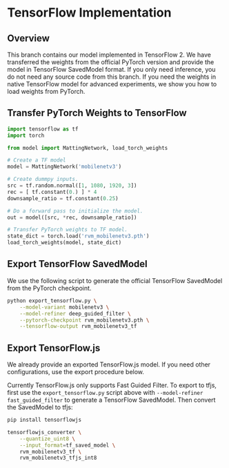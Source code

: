 # TensorFlow Implementation

## Overview

This branch contains our model implemented in TensorFlow 2. We have transferred the weights from the official PyTorch version and provide the model in TensorFlow SavedModel format. If you only need inference, you do not need any source code from this branch. If you need the weights in native TensorFlow model for advanced experiments, we show you how to load weights from PyTorch.

## Transfer PyTorch Weights to TensorFlow

```python
import tensorflow as tf
import torch

from model import MattingNetwork, load_torch_weights

# Create a TF model
model = MattingNetwork('mobilenetv3')

# Create dummpy inputs.
src = tf.random.normal([1, 1080, 1920, 3])
rec = [ tf.constant(0.) ] * 4
downsample_ratio = tf.constant(0.25)

# Do a forward pass to initialize the model.
out = model([src, *rec, downsample_ratio])

# Transfer PyTorch weights to TF model.
state_dict = torch.load('rvm_mobilenetv3.pth')
load_torch_weights(model, state_dict)
```

## Export TensorFlow SavedModel

We use the following script to generate the official TensorFlow SavedModel from the PyTorch checkpoint.

```sh
python export_tensorflow.py \
    --model-variant mobilenetv3 \
    --model-refiner deep_guided_filter \
    --pytorch-checkpoint rvm_mobilenetv3.pth \
    --tensorflow-output rvm_mobilenetv3_tf
```

## Export TensorFlow.js

We already provide an exported TensorFlow.js model. If you need other configurations, use the export procedure below.

Currently TensorFlow.js only supports Fast Guided Filter. To export to tfjs, first use the `export_tensorflow.py` script above with `--model-refiner fast_guided_filter` to generate a TensorFlow SavedModel. Then convert the SavedModel to tfjs:

```sh
pip install tensorflowjs

tensorflowjs_converter \
    --quantize_uint8 \
    --input_format=tf_saved_model \
    rvm_mobilenetv3_tf \
    rvm_mobilenetv3_tfjs_int8
```